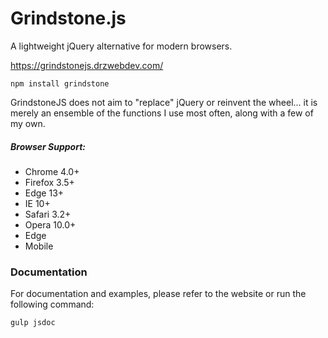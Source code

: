 # Grindstone.js

A lightweight jQuery alternative for modern browsers.

https://grindstonejs.drzwebdev.com/

```
npm install grindstone
```

GrindstoneJS does not aim to "replace" jQuery or reinvent the wheel... it is merely an ensemble of the functions I use most often, along with a few of my own.

##### Browser Support:

* Chrome 4.0+
* Firefox 3.5+
* Edge 13+
* IE 10+
* Safari 3.2+
* Opera 10.0+
* Edge
* Mobile

### Documentation

For documentation and examples, please refer to the website or run the following command:

```
gulp jsdoc
```